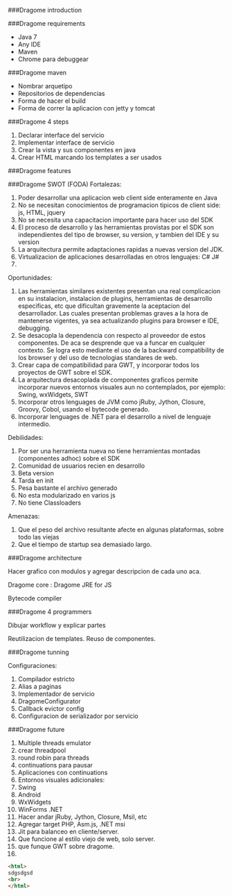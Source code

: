###Dragome introduction


###Dragome requirements

* Java 7
* Any IDE
* Maven
* Chrome para debuggear


###Dragome maven

* Nombrar arquetipo
* Repositorios de dependencias
* Forma de hacer el build
* Forma de correr la aplicacion con jetty y tomcat



###Dragome 4 steps

1. Declarar interface del servicio
2. Implementar interface de servicio
3. Crear la vista y sus componentes en java
4. Crear HTML marcando los templates a ser usados

###Dragome features

###Dragome SWOT (FODA)
Fortalezas:

1. Poder desarrollar una aplicacion web client side enteramente en Java
2. No se necesitan conocimientos de programacion tipicos de client side: js, HTML, jquery
3. No se necesita una capacitacion importante para hacer uso del SDK
4. El proceso de desarrollo y las herramientas provistas por el SDK son independientes del tipo de browser, su version, y tambien del IDE y su version
5. La arquitectura permite adaptaciones rapidas a nuevas version del JDK.
6. Virtualizacion de aplicaciones desarrolladas en otros lenguajes: C# J#
7. 

Oportunidades:

1. Las herramientas similares existentes presentan una real complicacion en su instalacion, instalacion de plugins, herramientas de desarrollo especificas, etc que dificultan gravemente la aceptacion del desarrollador. Las cuales presentan problemas graves a la hora de mantenerse vigentes, ya sea actualizando plugins para browser e IDE, debugging. 
2. Se desacopla la dependencia con respecto al proveedor de estos componentes. De aca se desprende que va a funcar en cualquier contexto. Se logra esto mediante el uso de la backward compatibility de los browser y del uso de tecnologias standares de web.
3. Crear capa de compatibilidad para GWT, y incorporar todos los proyectos de GWT sobre el SDK.
4. La arquitectura desacoplada de componentes graficos permite incorporar nuevos entornos visuales aun no contemplados, por ejemplo: Swing, wxWidgets, SWT
5. Incorporar otros lenguages de JVM como jRuby, Jython, Closure, Groovy, Cobol, usando el bytecode generado.
6. Incorporar lenguages de .NET para el desarrollo a nivel de lenguaje intermedio.


Debilidades:

1. Por ser una herramienta nueva no tiene herramientas montadas (componentes adhoc) sobre el SDK
2. Comunidad de usuarios recien en desarrollo
3. Beta version
4. Tarda en init
5. Pesa bastante el archivo generado
6. No esta modularizado en varios js
7. No tiene Classloaders

Amenazas:

1. Que el peso del archivo resultante afecte en algunas plataformas, sobre todo las viejas
2. Que el tiempo de startup sea demasiado largo.
 


###Dragome architecture

Hacer grafico con modulos y agregar descripcion de cada uno aca.

Dragome core
:
Dragome JRE for JS

Bytecode compiler


###Dragome 4 programmers

Dibujar workflow y explicar partes

Reutilizacion de templates.
Reuso de componentes.



###Dragome tunning

Configuraciones:

1. Compilador estricto
2. Alias a paginas
3. Implementador de servicio
4. DragomeConfigurator
5. Callback evictor config
6. Configuracion de serializador por servicio


###Dragome future

1. Multiple threads emulator
 1. crear threadpool
 2. round robin para threads
 3. continuations para pausar
2. Aplicaciones con continuations
3. Entornos visuales adicionales:
 1. Swing
 2. Android
 3. WxWidgets
 4. WinForms .NET
4. Hacer andar jRuby, Jython, Closure, Msil, etc
5. Agregar target PHP, Asm.js, .NET msi
6. Jit para balanceo en cliente/server.
7. Que funcione al estilo viejo de web, solo server.
8. que funque GWT sobre dragome.
9. 





```html
<html>
sdgsdgsd
<br>
</html>

``` 
